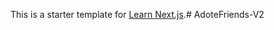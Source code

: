 This is a starter template for [Learn Next.js](https://nextjs.org/learn).#   A d o t e F r i e n d s - V 2  
 